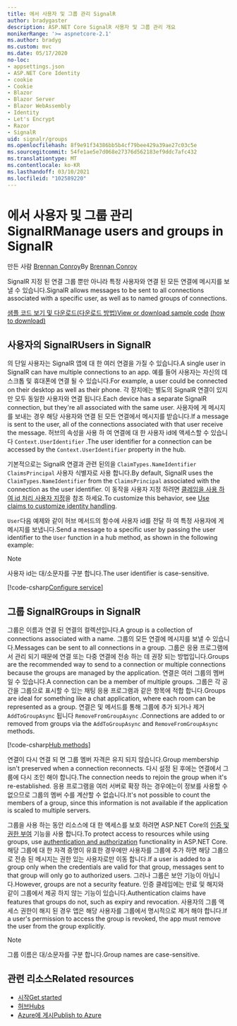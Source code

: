 ```yaml
---
title: 에서 사용자 및 그룹 관리 SignalR
author: bradygaster
description: ASP.NET Core SignalR 사용자 및 그룹 관리 개요
monikerRange: '>= aspnetcore-2.1'
ms.author: bradyg
ms.custom: mvc
ms.date: 05/17/2020
no-loc:
- appsettings.json
- ASP.NET Core Identity
- cookie
- Cookie
- Blazor
- Blazor Server
- Blazor WebAssembly
- Identity
- Let's Encrypt
- Razor
- SignalR
uid: signalr/groups
ms.openlocfilehash: 8f9e91f34386bb5b4cf79bee429a39ae27c03c5e
ms.sourcegitcommit: 54fe1ae5e7d068e27376d562183ef9ddc7afc432
ms.translationtype: MT
ms.contentlocale: ko-KR
ms.lasthandoff: 03/10/2021
ms.locfileid: "102589220"
---
```

# <a name="manage-users-and-groups-in-signalr"></a><span data-ttu-id="84130-103">에서 사용자 및 그룹 관리 SignalR</span><span class="sxs-lookup"><span data-stu-id="84130-103">Manage users and groups in SignalR</span></span>

<span data-ttu-id="84130-104">만든 사람 [Brennan Conroy](https://github.com/BrennanConroy)</span><span class="sxs-lookup"><span data-stu-id="84130-104">By [Brennan Conroy](https://github.com/BrennanConroy)</span></span>

<span data-ttu-id="84130-105">SignalR 지정 된 연결 그룹 뿐만 아니라 특정 사용자와 연결 된 모든 연결에 메시지를 보낼 수 있습니다.</span><span class="sxs-lookup"><span data-stu-id="84130-105">SignalR allows messages to be sent to all connections associated with a specific user, as well as to named groups of connections.</span></span>

<span data-ttu-id="84130-106">[샘플 코드 보기 및 다운로드](https://github.com/dotnet/AspNetCore.Docs/tree/main/aspnetcore/signalr/groups/sample/)[(다운로드 방법)](xref:index#how-to-download-a-sample)</span><span class="sxs-lookup"><span data-stu-id="84130-106">[View or download sample code](https://github.com/dotnet/AspNetCore.Docs/tree/main/aspnetcore/signalr/groups/sample/) [(how to download)](xref:index#how-to-download-a-sample)</span></span>

## <a name="users-in-signalr"></a><span data-ttu-id="84130-107">사용자의 SignalR</span><span class="sxs-lookup"><span data-stu-id="84130-107">Users in SignalR</span></span>

<span data-ttu-id="84130-108">의 단일 사용자는 SignalR 앱에 대 한 여러 연결을 가질 수 있습니다.</span><span class="sxs-lookup"><span data-stu-id="84130-108">A single user in SignalR can have multiple connections to an app.</span></span> <span data-ttu-id="84130-109">예를 들어 사용자는 자신의 데스크톱 및 휴대폰에 연결 될 수 있습니다.</span><span class="sxs-lookup"><span data-stu-id="84130-109">For example, a user could be connected on their desktop as well as their phone.</span></span> <span data-ttu-id="84130-110">각 장치에는 별도의 SignalR 연결이 있지만 모두 동일한 사용자와 연결 됩니다.</span><span class="sxs-lookup"><span data-stu-id="84130-110">Each device has a separate SignalR connection, but they're all associated with the same user.</span></span> <span data-ttu-id="84130-111">사용자에 게 메시지를 보내는 경우 해당 사용자와 연결 된 모든 연결에서 메시지를 받습니다.</span><span class="sxs-lookup"><span data-stu-id="84130-111">If a message is sent to the user, all of the connections associated with that user receive the message.</span></span> <span data-ttu-id="84130-112">허브의 속성을 사용 하 여 연결에 대 한 사용자 id에 액세스할 수 있습니다 `Context.UserIdentifier` .</span><span class="sxs-lookup"><span data-stu-id="84130-112">The user identifier for a connection can be accessed by the `Context.UserIdentifier` property in the hub.</span></span>

<span data-ttu-id="84130-113">기본적으로는 SignalR 연결과 관련 된의을 `ClaimTypes.NameIdentifier` `ClaimsPrincipal` 사용자 식별자로 사용 합니다.</span><span class="sxs-lookup"><span data-stu-id="84130-113">By default, SignalR uses the `ClaimTypes.NameIdentifier` from the `ClaimsPrincipal` associated with the connection as the user identifier.</span></span> <span data-ttu-id="84130-114">이 동작을 사용자 지정 하려면 [클레임을 사용 하 여 id 처리 사용자 지정](xref:signalr/authn-and-authz#use-claims-to-customize-identity-handling)을 참조 하세요.</span><span class="sxs-lookup"><span data-stu-id="84130-114">To customize this behavior, see [Use claims to customize identity handling](xref:signalr/authn-and-authz#use-claims-to-customize-identity-handling).</span></span>

<span data-ttu-id="84130-115">`User`다음 예제와 같이 허브 메서드의 함수에 사용자 id를 전달 하 여 특정 사용자에 게 메시지를 보냅니다.</span><span class="sxs-lookup"><span data-stu-id="84130-115">Send a message to a specific user by passing the user identifier to the `User` function in a hub method, as shown in the following example:</span></span>

> [!NOTE]
> <span data-ttu-id="84130-116">사용자 id는 대/소문자를 구분 합니다.</span><span class="sxs-lookup"><span data-stu-id="84130-116">The user identifier is case-sensitive.</span></span>

[!code-csharp[Configure service](groups/sample/Hubs/ChatHub.cs?range=29-32)]

## <a name="groups-in-signalr"></a><span data-ttu-id="84130-117">그룹 SignalR</span><span class="sxs-lookup"><span data-stu-id="84130-117">Groups in SignalR</span></span>

<span data-ttu-id="84130-118">그룹은 이름과 연결 된 연결의 컬렉션입니다.</span><span class="sxs-lookup"><span data-stu-id="84130-118">A group is a collection of connections associated with a name.</span></span> <span data-ttu-id="84130-119">그룹의 모든 연결에 메시지를 보낼 수 있습니다.</span><span class="sxs-lookup"><span data-stu-id="84130-119">Messages can be sent to all connections in a group.</span></span> <span data-ttu-id="84130-120">그룹은 응용 프로그램에서 관리 되기 때문에 연결 또는 다중 연결에 전송 하는 데 권장 되는 방법입니다.</span><span class="sxs-lookup"><span data-stu-id="84130-120">Groups are the recommended way to send to a connection or multiple connections because the groups are managed by the application.</span></span> <span data-ttu-id="84130-121">연결은 여러 그룹의 멤버일 수 있습니다.</span><span class="sxs-lookup"><span data-stu-id="84130-121">A connection can be a member of multiple groups.</span></span> <span data-ttu-id="84130-122">그룹은 각 공간을 그룹으로 표시할 수 있는 채팅 응용 프로그램과 같은 항목에 적합 합니다.</span><span class="sxs-lookup"><span data-stu-id="84130-122">Groups are ideal for something like a chat application, where each room can be represented as a group.</span></span> <span data-ttu-id="84130-123">연결은 및 메서드를 통해 그룹에 추가 되거나 제거 `AddToGroupAsync` 됩니다 `RemoveFromGroupAsync` .</span><span class="sxs-lookup"><span data-stu-id="84130-123">Connections are added to or removed from groups via the `AddToGroupAsync` and `RemoveFromGroupAsync` methods.</span></span>

[!code-csharp[Hub methods](groups/sample/Hubs/ChatHub.cs?range=15-27)]

<span data-ttu-id="84130-124">연결이 다시 연결 되 면 그룹 멤버 자격은 유지 되지 않습니다.</span><span class="sxs-lookup"><span data-stu-id="84130-124">Group membership isn't preserved when a connection reconnects.</span></span> <span data-ttu-id="84130-125">다시 설정 된 후에는 연결에서 그룹에 다시 조인 해야 합니다.</span><span class="sxs-lookup"><span data-stu-id="84130-125">The connection needs to rejoin the group when it's re-established.</span></span> <span data-ttu-id="84130-126">응용 프로그램을 여러 서버로 확장 하는 경우에는이 정보를 사용할 수 없으므로 그룹의 멤버 수를 계산할 수 없습니다.</span><span class="sxs-lookup"><span data-stu-id="84130-126">It's not possible to count the members of a group, since this information is not available if the application is scaled to multiple servers.</span></span>

<span data-ttu-id="84130-127">그룹을 사용 하는 동안 리소스에 대 한 액세스를 보호 하려면 ASP.NET Core의 [인증 및 권한 부여](xref:signalr/authn-and-authz) 기능을 사용 합니다.</span><span class="sxs-lookup"><span data-stu-id="84130-127">To protect access to resources while using groups, use [authentication and authorization](xref:signalr/authn-and-authz) functionality in ASP.NET Core.</span></span> <span data-ttu-id="84130-128">해당 그룹에 대 한 자격 증명이 유효한 경우에만 사용자를 그룹에 추가 하면 해당 그룹으로 전송 된 메시지는 권한 있는 사용자로만 이동 합니다.</span><span class="sxs-lookup"><span data-stu-id="84130-128">If a user is added to a group only when the credentials are valid for that group, messages sent to that group will only go to authorized users.</span></span> <span data-ttu-id="84130-129">그러나 그룹은 보안 기능이 아닙니다.</span><span class="sxs-lookup"><span data-stu-id="84130-129">However, groups are not a security feature.</span></span> <span data-ttu-id="84130-130">인증 클레임에는 만료 및 해지와 같이 그룹에서 제공 하지 않는 기능이 있습니다.</span><span class="sxs-lookup"><span data-stu-id="84130-130">Authentication claims have features that groups do not, such as expiry and revocation.</span></span> <span data-ttu-id="84130-131">사용자의 그룹 액세스 권한이 해지 된 경우 앱은 해당 사용자를 그룹에서 명시적으로 제거 해야 합니다.</span><span class="sxs-lookup"><span data-stu-id="84130-131">If a user's permission to access the group is revoked, the app must remove the user from the group explicitly.</span></span>

> [!NOTE]
> <span data-ttu-id="84130-132">그룹 이름은 대/소문자를 구분 합니다.</span><span class="sxs-lookup"><span data-stu-id="84130-132">Group names are case-sensitive.</span></span>

## <a name="related-resources"></a><span data-ttu-id="84130-133">관련 리소스</span><span class="sxs-lookup"><span data-stu-id="84130-133">Related resources</span></span>

* [<span data-ttu-id="84130-134">시작</span><span class="sxs-lookup"><span data-stu-id="84130-134">Get started</span></span>](xref:tutorials/signalr)
* [<span data-ttu-id="84130-135">허브</span><span class="sxs-lookup"><span data-stu-id="84130-135">Hubs</span></span>](xref:signalr/hubs)
* [<span data-ttu-id="84130-136">Azure에 게시</span><span class="sxs-lookup"><span data-stu-id="84130-136">Publish to Azure</span></span>](xref:signalr/publish-to-azure-web-app)

